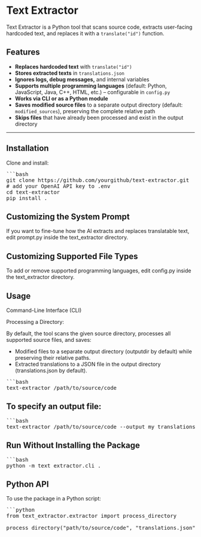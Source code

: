 # Text Extractor

Text Extractor is a Python tool that scans source code, extracts user-facing hardcoded text, and replaces it with a `translate("id")` function.

## Features
- **Replaces hardcoded text** with `translate("id")`
- **Stores extracted texts** in `translations.json`
- **Ignores logs, debug messages,** and internal variables
- **Supports multiple programming languages** (default: Python, JavaScript, Java, C++, HTML, etc.) – configurable in `config.py`
- **Works via CLI or as a Python module**
- **Saves modified source files** to a separate output directory (default: `modified_sources`), preserving the complete relative path
- **Skips files** that have already been processed and exist in the output directory

---

## Installation
Clone and install:
<pre>
```bash
git clone https://github.com/yourgithub/text-extractor.git
# add your OpenAI API key to .env
cd text-extractor
pip install .
</pre>

## Customizing the System Prompt
If you want to fine-tune how the AI extracts and replaces translatable text, edit prompt.py inside the text_extractor directory.

## Customizing Supported File Types
To add or remove supported programming languages, edit config.py inside the text_extractor directory.

## Usage
Command-Line Interface (CLI)

Processing a Directory:

By default, the tool scans the given source directory, processes all supported source files, and saves:

- Modified files to a separate output directory (outputdir by default) while preserving their relative paths.
- Extracted translations to a JSON file in the output directory (translations.json by default).

<pre>
```bash
text-extractor /path/to/source/code
</pre>

## To specify an output file:

<pre>
```bash
text-extractor /path/to/source/code --output my_translations.json --outputdir my_outputdir
</pre>

## Run Without Installing the Package
<pre>
```bash
python -m text_extractor.cli .
</pre>


## Python API
To use the package in a Python script:

<pre>
```python
from text_extractor.extractor import process_directory

process_directory("path/to/source/code", "translations.json")
</pre>